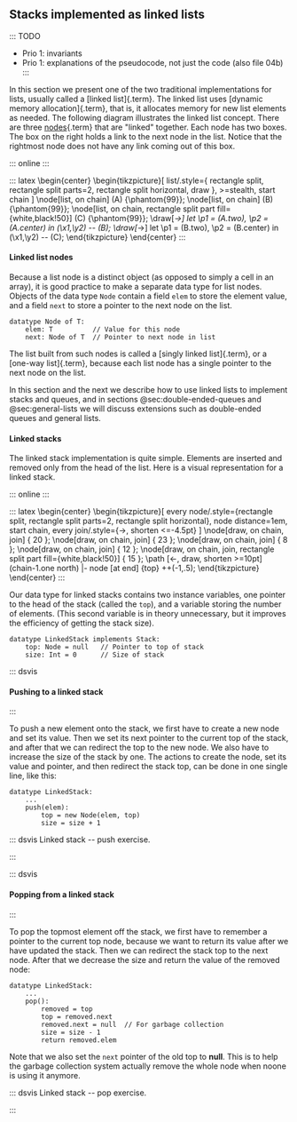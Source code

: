 
## Stacks implemented as linked lists

::: TODO
- Prio 1: invariants
- Prio 1: explanations of the pseudocode, not just the code (also file 04b)
:::

In this section we present one of the two traditional implementations for lists, usually called a [linked list]{.term}.
The linked list uses [dynamic memory allocation]{.term}, that is, it allocates memory for new list elements as
needed. The following diagram illustrates the linked list concept. There
are three [nodes](#node){.term} that are
"linked" together. Each node has two boxes. The box on the right holds a link to the next node in the list.
Notice that the rightmost node does not have any link coming out of this box.

::: online
<inlineav id="LinkedList-Overview-CON" src="ChalmersGU/LinkedList-Overview-CON.js" name="Linked List Overview" links="ChalmersGU/CGU-Styles.css" static/>
:::

::: latex
\begin{center}
\begin{tikzpicture}[
    list/.style={
        rectangle split,
        rectangle split parts=2,
        rectangle split horizontal,
        draw
    },
    >=stealth,
    start chain
]
  \node[list, on chain] (A) {\phantom{99}};
  \node[list, on chain] (B) {\phantom{99}};
  \node[list, on chain, rectangle split part fill={white,black!50}] (C) {\phantom{99}};
  \draw[*->] let \p1 = (A.two), \p2 = (A.center) in (\x1,\y2) -- (B);
  \draw[*->] let \p1 = (B.two), \p2 = (B.center) in (\x1,\y2) -- (C);
\end{tikzpicture}
\end{center}
:::

#### Linked list nodes

Because a list node is a distinct object (as opposed to simply a cell in an array), it is good practice to make a separate data type for list nodes.
Objects of the data type `Node` contain a field `elem` to store the element value, and a field `next` to store a pointer to the next node on the list.

    datatype Node of T:
        elem: T          // Value for this node
        next: Node of T  // Pointer to next node in list

The list built from such nodes is called a [singly linked list]{.term}, or a [one-way list]{.term}, because each list node has a single pointer to the next node on the list.

In this section and the next we describe how to use linked lists to implement stacks and queues, and in sections @sec:double-ended-queues and @sec:general-lists we will discuss extensions such as double-ended queues and general lists.

#### Linked stacks

The linked stack implementation is quite simple.
Elements are inserted and removed only from the head of the list. Here is a visual representation for a linked stack.

::: online
<inlineav id="LinkedStack-Overview-CON" src="ChalmersGU/LinkedStack-Overview-CON.js" name="Linked Stack Overview" links="ChalmersGU/CGU-Styles.css" static/>
:::

::: latex
\begin{center}
\begin{tikzpicture}[
    every node/.style={rectangle split, rectangle split parts=2, rectangle split horizontal},
    node distance=1em, start chain, every join/.style={->, shorten <=-4.5pt}
]
  \node[draw, on chain, join] { 20 };
  \node[draw, on chain, join] { 23 };
  \node[draw, on chain, join] {  8 };
  \node[draw, on chain, join] { 12 };
  \node[draw, on chain, join, rectangle split part fill={white,black!50}] { 15 };
  \path [<-, draw, shorten >=10pt] (chain-1.one north) |- node [at end] {top} ++(-1,.5);
\end{tikzpicture}
\end{center}
:::

Our data type for linked stacks contains two instance variables, one pointer to the head of the stack (called the `top`), and a variable storing the number of elements.
(This second variable is in theory unnecessary, but it improves the efficiency of getting the stack size).

    datatype LinkedStack implements Stack:
        top: Node = null   // Pointer to top of stack
        size: Int = 0      // Size of stack

<!--
### Invariants
 -->

<!-- #### Pushing to a linked stack -->

::: dsvis
#### Pushing to a linked stack

<inlineav id="LinkedStack-Push-CON" src="ChalmersGU/LinkedStack-Push-CON.js" name="Linked Stack Push" links="ChalmersGU/CGU-Styles.css"/>
:::

To push a new element onto the stack, we first have to create a new node and set its value.
Then we set its next pointer to the current top of the stack,
and after that we can redirect the top to the new node.
We also have to increase the size of the stack by one.
The actions to create the node, set its value and pointer, and then redirect the stack top, can be done in one single line, like this:

    datatype LinkedStack:
        ...
        push(elem):
            top = new Node(elem, top)
            size = size + 1

::: dsvis
Linked stack -- push exercise.

<avembed id="LstackPushPRO" src="ChalmersGU/LstackPushPRO.html" type="ka" name="Linked Stack Push Exercise"/>
:::

<!-- #### Popping from a linked stack -->

::: dsvis
#### Popping from a linked stack

<inlineav id="LinkedStack-Pop-CON" src="ChalmersGU/LinkedStack-Pop-CON.js" name="Linked Stack Pop" links="ChalmersGU/CGU-Styles.css"/>
:::

To pop the topmost element off the stack, we first have to remember a pointer to the current top node, because we want to return its value after we have updated the stack.
Then we can redirect the stack top to the next node.
After that we decrease the size and return the value of the removed node:

    datatype LinkedStack:
        ...
        pop():
            removed = top
            top = removed.next
            removed.next = null  // For garbage collection
            size = size - 1
            return removed.elem

Note that we also set the `next` pointer of the old top to **null**.
This is to help the garbage collection system actually remove the whole node when noone is using it anymore.

::: dsvis
Linked stack -- pop exercise.

<avembed id="LstackPopPRO" src="ChalmersGU/LstackPopPRO.html" type="ka" name="Linked Stack Pop Exercise"/>
:::


